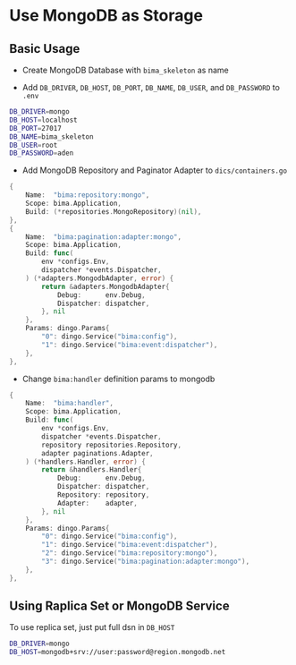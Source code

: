 # Use MongoDB as Storage

## Basic Usage

- Create MongoDB Database with `bima_skeleton` as name

- Add `DB_DRIVER`, `DB_HOST`, `DB_PORT`, `DB_NAME`, `DB_USER`, and `DB_PASSWORD` to `.env`

```bash
DB_DRIVER=mongo
DB_HOST=localhost
DB_PORT=27017
DB_NAME=bima_skeleton
DB_USER=root
DB_PASSWORD=aden
```

- Add MongoDB Repository and Paginator Adapter to `dics/containers.go`

```go
{
    Name:  "bima:repository:mongo",
    Scope: bima.Application,
    Build: (*repositories.MongoRepository)(nil),
},
{
    Name:  "bima:pagination:adapter:mongo",
    Scope: bima.Application,
    Build: func(
        env *configs.Env,
        dispatcher *events.Dispatcher,
    ) (*adapters.MongodbAdapter, error) {
        return &adapters.MongodbAdapter{
            Debug:      env.Debug,
            Dispatcher: dispatcher,
        }, nil
    },
    Params: dingo.Params{
        "0": dingo.Service("bima:config"),
        "1": dingo.Service("bima:event:dispatcher"),
    },
},
```

- Change `bima:handler` definition params to mongodb

```go
{
    Name:  "bima:handler",
    Scope: bima.Application,
    Build: func(
        env *configs.Env,
        dispatcher *events.Dispatcher,
        repository repositories.Repository,
        adapter paginations.Adapter,
    ) (*handlers.Handler, error) {
        return &handlers.Handler{
            Debug:      env.Debug,
            Dispatcher: dispatcher,
            Repository: repository,
            Adapter:    adapter,
        }, nil
    },
    Params: dingo.Params{
        "0": dingo.Service("bima:config"),
        "1": dingo.Service("bima:event:dispatcher"),
        "2": dingo.Service("bima:repository:mongo"),
        "3": dingo.Service("bima:pagination:adapter:mongo"),
    },
},
```

## Using Raplica Set or MongoDB Service

To use replica set, just put full dsn in `DB_HOST`

```bash
DB_DRIVER=mongo
DB_HOST=mongodb+srv://user:password@region.mongodb.net
```
